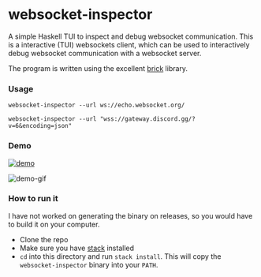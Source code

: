 # websocket-inspector

A simple Haskell TUI to inspect and debug websocket communication. This is a interactive (TUI) websockets client, which can be used to interactively debug websocket communication with a websocket server.

The program is written using the excellent [brick](https://hackage.haskell.org/package/brick) library.

### Usage

```shell
websocket-inspector --url ws://echo.websocket.org/
```

```shell
websocket-inspector --url "wss://gateway.discord.gg/?v=6&encoding=json"
```

### Demo
[![demo](https://asciinema.org/a/352853.png)](https://asciinema.org/a/352853)


![demo-gif](media/websocket-inspector-demo.GIF)

### How to run it

I have not worked on generating the binary on releases, so you would have to build it on your computer.

- Clone the repo
- Make sure you have [stack](https://docs.haskellstack.org/en/stable/README/) installed
- `cd` into this directory and run `stack install`. This will copy the `websocket-inspector` binary into your `PATH`.
